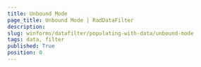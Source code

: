 ```yaml
---
title: Unbound Mode
page_title: Unbound Mode | RadDataFilter
description: 
slug: winforms/datafilter/populating-with-data/unbound-mode
tags: data, filter
published: True
position: 0
---
```


 